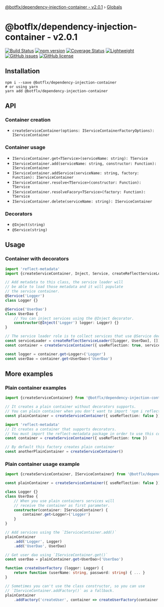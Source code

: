 [@botflx/dependency-injection-container - v2.0.1](README.md) › [Globals](globals.md)

# @botflx/dependency-injection-container - v2.0.1

[![Build Status](https://travis-ci.org/botflux/dependency-injection-container.svg?branch=master)](https://travis-ci.org/botflux/dependency-injection-container)
[![npm version](https://img.shields.io/npm/v/@botflx%2Fdependency-injection-container.svg)](https://npmjs.org/package/@botflx/dependency-injection-container)
[![Coverage Status](https://coveralls.io/repos/github/botflux/dependency-injection-container/badge.svg?branch=master)](https://coveralls.io/github/botflux/dependency-injection-container?branch=master)
[![Lightweight](https://img.shields.io/bundlephobia/minzip/@botflx/dependency-injection-container)](https://bundlephobia.com/result?p=@botflx/dependency-injection-container)
[![GitHub issues](https://img.shields.io/github/issues/botflux/dependency-injection-container.svg)](https://GitHub.com/botflux/dependency-injection-container/issues/)
[![GitHub license](https://img.shields.io/github/license/botflux/dependency-injection-container.svg)](https://github.com/botflux/dependency-injection-container/blob/master/LICENSE)

## Installation

```shell script
npm i --save @botflx/dependency-injection-container
# or using yarn
yarn add @botflx/dependency-injection-container
```

## API

### Container creation

- `createServiceContainer(options: IServiceContainerFactoryOptions): IServiceContainer`

### Container usage

- `IServiceContainer.get<TService>(serviceName: string): TService`
- `IServiceContainer.add(serviceName: string, constructor: Function): IServiceContainer`
- `IServiceContainer.addService(serviceName: string, factory: Function): IServiceContainer`
- `IServiceContainer.resolve<TService>(constructor: Function): TService`
- `IServiceContainer.resolveFacory<TService>(factory: Function): TService`
- `IServiceContainer.delete(serviceName: string): IServiceContainer`

### Decorators

- `@Inject(string)`
- `@Service(string)`

## Usage

### Container with decorators

```typescript
import 'reflect-metadata'
import {createServiceContainer, Inject, Service, createReflectServiceLoader} from '@botflx/dependency-injection-container'

// Add metadata to this class, the service loader will
// be able to load those metadata and it will populate 
// the service container.
@Service('Logger')
class Logger {}

@Service('UserDao')
class UserDao {
    // You can inject services using the @Inject decorator.
    constructor(@Inject('Logger') logger: Logger) {}
}

// The service loader role is to collect services that use @Service decorators
const serviceLoader = createReflectServiceLoader([Logger, UserDao], [])
const container = createServiceContainer({ useReflection: true, serviceLoader: serviceLoader })

const logger = container.get<Logger>('Logger')
const userDao = container.get<UserDao>('UserDao')
```

## More examples

### Plain container examples

```typescript
import {createServiceContainer} from '@botflx/dependency-injection-container'

// It creates a plain container without decorators supports.
// You can plain container when you don't want to import 'npm i reflect-metadata'
const plainContainer = createServiceContainer({ useReflection: false })

import 'reflect-metadata'
// It creates a container that supports decorators.
// You must import the reflect-metadata package in order to use this container type.
const container = createServiceContainer({ useReflection: true })

// By default this factory creates plain container
const anotherPlainContainer = createServiceContainer()
```

### Plain container usage example

```typescript
import {createServiceContainer, IServiceContainer} from '@botflx/dependency-injection-container'

const plainContainer = createServiceContainer({ useReflection: false })

class Logger {}
class UserDao {
    // When you use plain containers services will
    // receive the container as first parameter.
    constructor(container: IServiceContainer) {
        container.get<Logger>('Logger')
    }
}

// Add services using the `IServiceContainer.add()`
plainContainer
    .add('Logger', Logger)
    .add('UserDao', UserDao)

// Get user dao using `IServiceContainer.get()`
const userDao = plainContainer.get<UserDao>('UserDao')

function createUserFactory (logger: Logger) {
    return function (userName: string, password: string) { ... }
}

// Sometimes you can't use the class constructor, so you can use
// `IServiceContainer.addFactory()` as a fallback.
plainContainer
    .addFactory('createUser', container => createUserFactory(container.get('Logger')))
```

